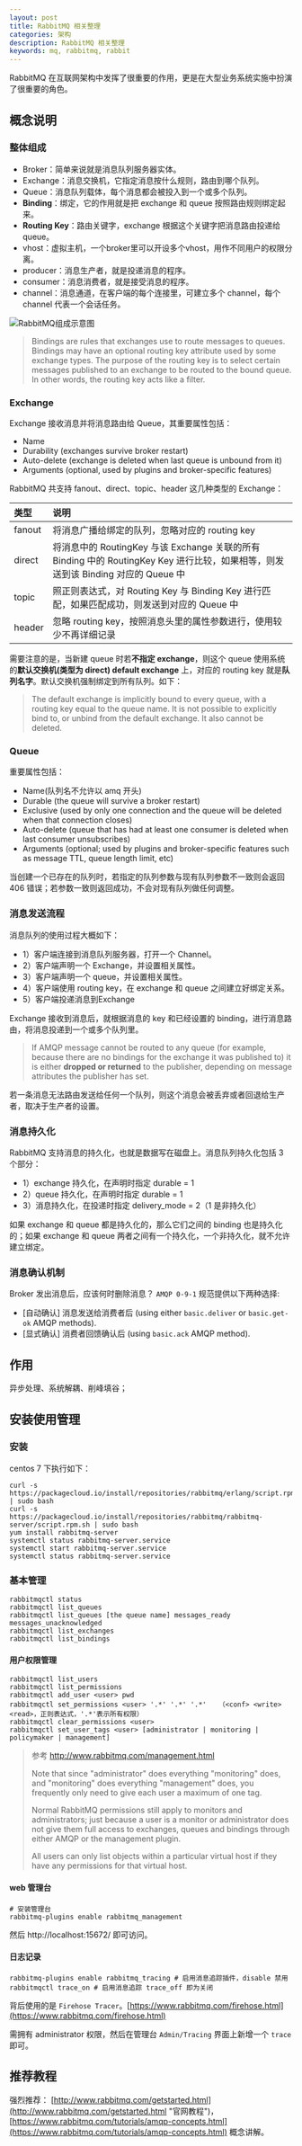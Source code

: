 ```yaml
---
layout: post
title: RabbitMQ 相关整理
categories: 架构
description: RabbitMQ 相关整理
keywords: mq, rabbitmq, rabbit
---
```


RabbitMQ 在互联网架构中发挥了很重要的作用，更是在大型业务系统实施中扮演了很重要的角色。

## 概念说明

### 整体组成

- Broker：简单来说就是消息队列服务器实体。
- Exchange：消息交换机，它指定消息按什么规则，路由到哪个队列。
- Queue：消息队列载体，每个消息都会被投入到一个或多个队列。
- **Binding**：绑定，它的作用就是把 exchange 和 queue 按照路由规则绑定起来。
- **Routing Key**：路由关键字，exchange 根据这个关键字把消息路由投递给 queue。
- vhost：虚拟主机，一个broker里可以开设多个vhost，用作不同用户的权限分离。
- producer：消息生产者，就是投递消息的程序。
- consumer：消息消费者，就是接受消息的程序。
- channel：消息通道，在客户端的每个连接里，可建立多个 channel，每个 channel 代表一个会话任务。

![RabbitMQ组成示意图](/images/posts/rabbitmq.png)

> Bindings are rules that exchanges use to route messages to queues. Bindings may have an optional routing key attribute used by some exchange types. The purpose of the routing key is to select certain messages published to an exchange to be routed to the bound queue. In other words, the routing key acts like a filter.

### Exchange

Exchange 接收消息并将消息路由给 Queue，其重要属性包括：

- Name
- Durability (exchanges survive broker restart)
- Auto-delete (exchange is deleted when last queue is unbound from it)
- Arguments (optional, used by plugins and broker-specific features)

RabbitMQ 共支持 fanout、direct、topic、header 这几种类型的 Exchange：

| 类型 | 说明 |
|:---|:---|
| fanout | 将消息广播给绑定的队列，忽略对应的 routing key |
| direct | 将消息中的 RoutingKey 与该 Exchange 关联的所有 Binding 中的 RoutingKey Key 进行比较，如果相等，则发送到该 Binding 对应的 Queue 中 |
| topic | 照正则表达式，对 Routing Key 与 Binding Key 进行匹配，如果匹配成功，则发送到对应的 Queue 中 |
| header | 忽略 routing key，按照消息头里的属性参数进行，使用较少不再详细记录 |

需要注意的是，当新建 queue 时若**不指定 exchange**，则这个 queue 使用系统的**默认交换机(类型为 direct) default exchange** 上，对应的 routing key 就是**队列名字**。默认交换机强制绑定到所有队列。如下：

> The default exchange is implicitly bound to every queue, with a routing key equal to the queue name. It is not possible to explicitly bind to, or unbind from the default exchange. It also cannot be deleted.

### Queue

重要属性包括：

- Name(队列名不允许以 amq 开头)
- Durable (the queue will survive a broker restart)
- Exclusive (used by only one connection and the queue will be deleted when that connection closes)
- Auto-delete (queue that has had at least one consumer is deleted when last consumer unsubscribes)
- Arguments (optional; used by plugins and broker-specific features such as message TTL, queue length limit, etc)

当创建一个已存在的队列时，若指定的队列参数与现有队列参数不一致则会返回 406 错误；若参数一致则返回成功，不会对现有队列做任何调整。

### 消息发送流程

消息队列的使用过程大概如下：

- 1）客户端连接到消息队列服务器，打开一个 Channel。
- 2）客户端声明一个 Exchange，并设置相关属性。
- 3）客户端声明一个 queue，并设置相关属性。
- 4）客户端使用 routing key，在 exchange 和 queue 之间建立好绑定关系。
- 5）客户端投递消息到Exchange

Exchange 接收到消息后，就根据消息的 key 和已经设置的 binding，进行消息路由，将消息投递到一个或多个队列里。

> If AMQP message cannot be routed to any queue (for example, because there are no bindings for the exchange it was published to) it is either **dropped or returned** to the publisher, depending on message attributes the publisher has set.

若一条消息无法路由发送给任何一个队列，则这个消息会被丢弃或者回退给生产者，取决于生产者的设置。

### 消息持久化

RabbitMQ 支持消息的持久化，也就是数据写在磁盘上。消息队列持久化包括 3 个部分：

- 1）exchange 持久化，在声明时指定 durable = 1
- 2）queue 持久化，在声明时指定 durable = 1
- 3）消息持久化，在投递时指定 delivery_mode = 2（1 是非持久化）

如果 exchange 和 queue 都是持久化的，那么它们之间的 binding 也是持久化的；如果 exchange 和 queue 两者之间有一个持久化，一个非持久化，就不允许建立绑定。

### 消息确认机制

Broker 发出消息后，应该何时删除消息？ `AMQP 0-9-1` 规范提供以下两种选择:

- [自动确认] 消息发送给消费者后 (using either `basic.deliver` or `basic.get-ok` AMQP methods).
- [显式确认] 消费者回馈确认后 (using `basic.ack` AMQP method).

## 作用

异步处理、系统解耦、削峰填谷；

## 安装使用管理

### 安装

centos 7 下执行如下：

```shell
curl -s https://packagecloud.io/install/repositories/rabbitmq/erlang/script.rpm.sh | sudo bash
curl -s https://packagecloud.io/install/repositories/rabbitmq/rabbitmq-server/script.rpm.sh | sudo bash
yum install rabbitmq-server
systemctl status rabbitmq-server.service
systemctl start rabbitmq-server.service
systemctl status rabbitmq-server.service
```

### 基本管理

```shell
rabbitmqctl status
rabbitmqctl list_queues
rabbitmqctl list_queues [the queue name] messages_ready messages_unacknowledged
rabbitmqctl list_exchanges
rabbitmqctl list_bindings
```

#### 用户权限管理

```shell
rabbitmqctl list_users
rabbitmqctl list_permissions
rabbitmqctl add_user <user> pwd
rabbitmqctl set_permissions <user> '.*' '.*' '.*'   （<conf> <write> <read>，正则表达式，'.*'表示所有权限）
rabbitmqctl clear_permissions <user>
rabbitmqctl set_user_tags <user> [administrator | monitoring | policymaker | management]
```

> 参考 http://www.rabbitmq.com/management.html
>
> Note that since "administrator" does everything "monitoring" does, and "monitoring" does everything "management" does, you frequently only need to give each user a maximum of one tag.
>
> Normal RabbitMQ permissions still apply to monitors and administrators; just because a user is a monitor or administrator does not give them full access to exchanges, queues and bindings through either AMQP or the management plugin.
>
> All users can only list objects within a particular virtual host if they have any permissions for that virtual host.

#### web 管理台

```shell
# 安装管理台
rabbitmq-plugins enable rabbitmq_management
```

然后 http://localhost:15672/ 即可访问。

#### 日志记录

```shell
rabbitmq-plugins enable rabbitmq_tracing # 启用消息追踪插件，disable 禁用
rabbitmqctl trace_on # 启用消息追踪 trace_off 即为关闭
```

背后使用的是 `Firehose Tracer`。[https://www.rabbitmq.com/firehose.html](https://www.rabbitmq.com/firehose.html)

需拥有 administrator 权限，然后在管理台 `Admin/Tracing` 界面上新增一个 `trace` 即可。

## 推荐教程

强烈推荐： [http://www.rabbitmq.com/getstarted.html](http://www.rabbitmq.com/getstarted.html "官网教程")， [https://www.rabbitmq.com/tutorials/amqp-concepts.html](https://www.rabbitmq.com/tutorials/amqp-concepts.html) 概念讲解。

